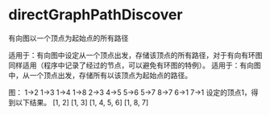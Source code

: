 # directGraphPathDiscover
有向图以一个顶点为起始点的所有路径

适用于：有向图中设定从一个顶点出发，存储该顶点的所有路径，对于有向有环图同样适用（程序中记录了经过的节点，可以避免有环图的特例）。
适用于：有向图中，从一个顶点出发，存储所有以该顶点为起始点的路径。

图：
1->2
1->3
1->4
1->8
2->3
4->5
5->6
5->7
8->7
6->1
7->1
设定的顶点1，得到以下结果。
[1, 2]
[1, 3]
[1, 4, 5, 6]
[1, 8, 7]
